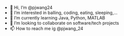 - 👋 Hi, I’m @pjwang24
- 👀 I’m interested in balling, coding, eating, sleeping,...
- 🌱 I’m currently learning Java, Python, MATLAB
- 💞️ I’m looking to collaborate on software/tech projects
- 📫 How to reach me ig @pjwang_24

<!---
pjwang24/pjwang24 is a ✨ special ✨ repository because its `README.md` (this file) appears on your GitHub profile.
You can click the Preview link to take a look at your changes.
--->
